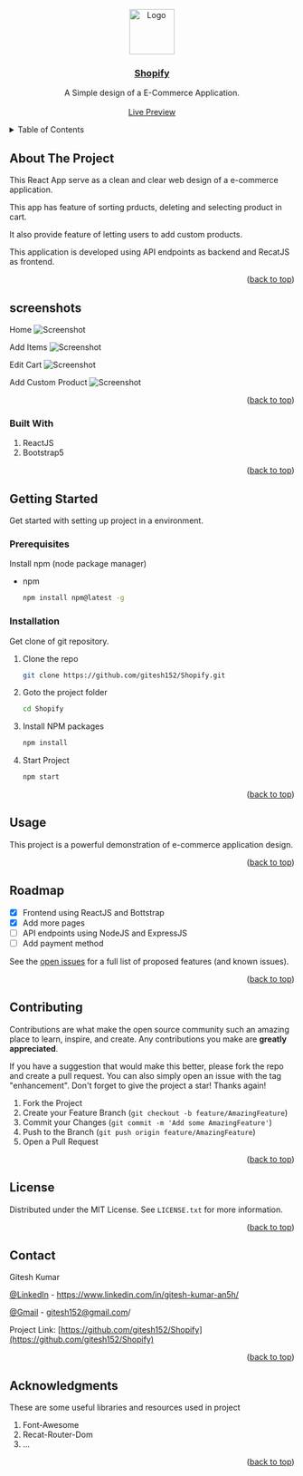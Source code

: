<a name="readme-top"></a>

<div align="center" >
  <a href="https://github.com/gitesh152/Shopify">
    <img src="https://res.cloudinary.com/dm34wmjlm/image/upload/v1691362847/Shopify/shopify-bag_nkcolk.avif" alt="Logo" width="80" height="80">
    <h3 align="center">Shopify</h3>
  </a>

  <p align="center">
    A Simple design of a E-Commerce Application.
    <br />
    <br />
    <a target="_blank" href="https://shopify-gitesh152.netlify.app/" >Live Preview</a>
  </p>
</div>

<!-- TABLE OF CONTENTS -->

<details>
  <summary>Table of Contents</summary>
  <ol>
    <li>
      <a href="#about-the-project">About The Project</a>
      <a href="#screenshots">Screenshots</a>
      <ul>
        <li><a href="#built-with">Built With</a></li>
      </ul>
    </li>
    <li>
      <a href="#getting-started">Getting Started</a>
      <ul>
        <li><a href="#prerequisites">Prerequisites</a></li>
        <li><a href="#installation">Installation</a></li>
      </ul>
    </li>
    <li><a href="#usage">Usage</a></li>
    <li><a href="#roadmap">Roadmap</a></li>
    <li><a href="#contributing">Contributing</a></li>
    <li><a href="#license">License</a></li>
    <li><a href="#contact">Contact</a></li>
    <li><a href="#acknowledgments">Acknowledgments</a></li>
  </ol>
</details>

<!-- ABOUT THE PROJECT -->

## About The Project

This React App serve as a clean and clear web design of a e-commerce application.

This app has feature of sorting prducts, deleting and selecting product in cart.

It also provide feature of letting users to add custom products.

This application is developed using API endpoints as backend and RecatJS as frontend.

<p align="right">(<a href="#readme-top">back to top</a>)</p>

## screenshots

Home
![Screenshot](https://res.cloudinary.com/dm34wmjlm/image/upload/v1691363698/Shopify/SS/shopify-home_bx54f7.png)

Add Items
![Screenshot](https://res.cloudinary.com/dm34wmjlm/image/upload/v1691363694/Shopify/SS/shopify-addItem_zre7bi.png)

Edit Cart
![Screenshot](https://res.cloudinary.com/dm34wmjlm/image/upload/v1691363691/Shopify/SS/shopify-cartEdit_hsjutn.png)

Add Custom Product
![Screenshot](https://res.cloudinary.com/dm34wmjlm/image/upload/v1691363688/Shopify/SS/shopify-addProduct_yiqlbs.png)

<p align="right">(<a href="#readme-top">back to top</a>)</p>

### Built With

<ol>
<li>ReactJS</li>
<li>Bootstrap5</li>
</ol>

<p align="right">(<a href="#readme-top">back to top</a>)</p>

<!-- GETTING STARTED -->

## Getting Started

Get started with setting up project in a environment.

### Prerequisites

Install npm (node package manager)

- npm
  ```sh
  npm install npm@latest -g
  ```

### Installation

Get clone of git repository.

1. Clone the repo
   ```sh
   git clone https://github.com/gitesh152/Shopify.git
   ```
2. Goto the project folder
   ```sh
   cd Shopify
   ```
3. Install NPM packages
   ```sh
   npm install
   ```
4. Start Project
   ```js
   npm start
   ```

<p align="right">(<a href="#readme-top">back to top</a>)</p>

<!-- USAGE EXAMPLES -->

## Usage

This project is a powerful demonstration of e-commerce application design.

<p align="right">(<a href="#readme-top">back to top</a>)</p>

<!-- ROADMAP -->

## Roadmap

- [x] Frontend using ReactJS and Bottstrap
- [x] Add more pages
- [ ] API endpoints using NodeJS and ExpressJS
- [ ] Add payment method

See the [open issues](https://github.com/gitesh152/Shopify/issues) for a full list of proposed features (and known issues).

<p align="right">(<a href="#readme-top">back to top</a>)</p>

<!-- CONTRIBUTING -->

## Contributing

Contributions are what make the open source community such an amazing place to learn, inspire, and create. Any contributions you make are **greatly appreciated**.

If you have a suggestion that would make this better, please fork the repo and create a pull request. You can also simply open an issue with the tag "enhancement".
Don't forget to give the project a star! Thanks again!

1. Fork the Project
2. Create your Feature Branch (`git checkout -b feature/AmazingFeature`)
3. Commit your Changes (`git commit -m 'Add some AmazingFeature'`)
4. Push to the Branch (`git push origin feature/AmazingFeature`)
5. Open a Pull Request

<p align="right">(<a href="#readme-top">back to top</a>)</p>

<!-- LICENSE -->

## License

Distributed under the MIT License. See `LICENSE.txt` for more information.

<p align="right">(<a href="#readme-top">back to top</a>)</p>

<!-- CONTACT -->

## Contact

Gitesh Kumar

[@LinkedIn](https://www.linkedin.com/in/gitesh-kumar-an5h/) - https://www.linkedin.com/in/gitesh-kumar-an5h/

[@Gmail](https://mail.google.com/mail/u/0/?fs=1&to=gitesh152@gmail.com&su=SUBJECT&body=BODY&tf=cm) - gitesh152@gmail.com/

Project Link: [https://github.com/gitesh152/Shopify](https://github.com/gitesh152/Shopify)

<p align="right">(<a href="#readme-top">back to top</a>)</p>

<!-- ACKNOWLEDGMENTS -->

## Acknowledgments

These are some useful libraries and resources used in project

<ol>
<li>Font-Awesome</li>
<li>Recat-Router-Dom</li>
<li>...</li>
</ol>

<p align="right">(<a href="#readme-top">back to top</a>)</p>
